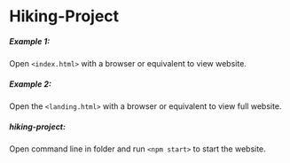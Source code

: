 # Hiking-Project

##### Example 1:
Open `<index.html>` with a browser or equivalent to view website.

##### Example 2:
Open the `<landing.html>` with a browser or equivalent to view full website.

##### hiking-project:
Open command line in folder and run `<npm start>` to start the website.
